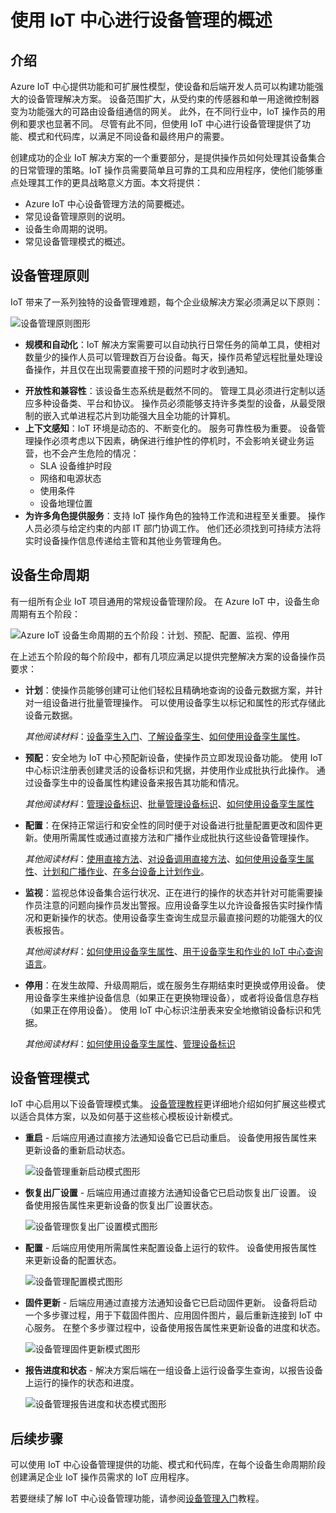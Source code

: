 <properties
    pageTitle="使用 Azure IoT 中心管理设备 | Azure"
    description="概述 Azure IoT 中心中的设备管理：企业设备生命周期和设备管理模式，例如重启、恢复出厂设置、固件更新、配置、设备孪生、查询以及作业。"
    services="iot-hub"
    documentationcenter=""
    author="bzurcher"
    manager="timlt"
    editor="" />
<tags
    ms.assetid="a367e715-55f6-4593-bd68-7863cbf0eb81"
    ms.service="iot-hub"
    ms.devlang="na"
    ms.topic="get-started-article"
    ms.tgt_pltfrm="na"
    ms.workload="na"
    ms.date="03/09/2017"
    wacn.date="05/15/2017"
    ms.author="briz"
    ms.translationtype="Human Translation"
    ms.sourcegitcommit="457fc748a9a2d66d7a2906b988e127b09ee11e18"
    ms.openlocfilehash="80bba43e186331fb002a9dd499de684c6abf67c7"
    ms.contentlocale="zh-cn"
    ms.lasthandoff="05/05/2017" />

# <a name="overview-of-device-management-with-iot-hub"></a>使用 IoT 中心进行设备管理的概述
## <a name="introduction"></a>介绍
Azure IoT 中心提供功能和可扩展性模型，使设备和后端开发人员可以构建功能强大的设备管理解决方案。 设备范围扩大，从受约束的传感器和单一用途微控制器变为功能强大的可路由设备组通信的网关。  此外，在不同行业中，IoT 操作员的用例和要求也显著不同。  尽管有此不同，但使用 IoT 中心进行设备管理提供了功能、模式和代码库，以满足不同设备和最终用户的需要。

创建成功的企业 IoT 解决方案的一个重要部分，是提供操作员如何处理其设备集合的日常管理的策略。IoT 操作员需要简单且可靠的工具和应用程序，使他们能够重点处理其工作的更具战略意义方面。本文将提供：

- Azure IoT 中心设备管理方法的简要概述。
- 常见设备管理原则的说明。
- 设备生命周期的说明。
- 常见设备管理模式的概述。

## <a name="device-management-principles"></a>设备管理原则
IoT 带来了一系列独特的设备管理难题，每个企业级解决方案必须满足以下原则：

![设备管理原则图形][img-dm_principles]  


- **规模和自动化**：IoT 解决方案需要可以自动执行日常任务的简单工具，使相对数量少的操作人员可以管理数百万台设备。每天，操作员希望远程批量处理设备操作，并且仅在出现需要直接干预的问题时才收到通知。

* **开放性和兼容性**：该设备生态系统是截然不同的。 管理工具必须进行定制以适应多种设备类、平台和协议。 操作员必须能够支持许多类型的设备，从最受限制的嵌入式单进程芯片到功能强大且全功能的计算机。
* **上下文感知**：IoT 环境是动态的、不断变化的。 服务可靠性极为重要。 设备管理操作必须考虑以下因素，确保进行维护性的停机时，不会影响关键业务运营，也不会产生危险的情况：
    * SLA 设备维护时段
    * 网络和电源状态
    * 使用条件
    * 设备地理位置
* **为许多角色提供服务**：支持 IoT 操作角色的独特工作流和进程至关重要。 操作人员必须与给定约束的内部 IT 部门协调工作。  他们还必须找到可持续方法将实时设备操作信息传递给主管和其他业务管理角色。

## <a name="device-lifecycle"></a>设备生命周期
有一组所有企业 IoT 项目通用的常规设备管理阶段。 在 Azure IoT 中，设备生命周期有五个阶段：

![Azure IoT 设备生命周期的五个阶段：计划、预配、配置、监视、停用][img-device_lifecycle]  


在上述五个阶段的每个阶段中，都有几项应满足以提供完整解决方案的设备操作员要求：

* **计划**：使操作员能够创建可让他们轻松且精确地查询的设备元数据方案，并针对一组设备进行批量管理操作。 可以使用设备孪生以标记和属性的形式存储此设备元数据。

    *其他阅读材料*：[设备孪生入门][lnk-twins-getstarted]、[了解设备孪生][lnk-twins-devguide]、[如何使用设备孪生属性][lnk-twin-properties]。
* **预配**：安全地为 IoT 中心预配新设备，使操作员立即发现设备功能。  使用 IoT 中心标识注册表创建灵活的设备标识和凭据，并使用作业成批执行此操作。 通过设备孪生中的设备属性构建设备来报告其功能和情况。

    *其他阅读材料*：[管理设备标识][lnk-identity-registry]、[批量管理设备标识][lnk-bulk-identity]、[如何使用设备孪生属性][lnk-twin-properties]

- **配置**：在保持正常运行和安全性的同时便于对设备进行批量配置更改和固件更新。使用所需属性或通过直接方法和广播作业成批执行这些设备管理操作。

    *其他阅读材料*：[使用直接方法][lnk-c2d-methods]、[对设备调用直接方法][lnk-methods-devguide]、[如何使用设备孪生属性][lnk-twin-properties]、[计划和广播作业][lnk-jobs]、[在多台设备上计划作业][lnk-jobs-devguide]。

- **监视**：监视总体设备集合运行状况、正在进行的操作的状态并针对可能需要操作员注意的问题向操作员发出警报。应用设备孪生以允许设备报告实时操作情况和更新操作的状态。使用设备孪生查询生成显示最直接问题的功能强大的仪表板报告。

    *其他阅读材料*：[如何使用设备孪生属性][lnk-twin-properties]、[用于设备孪生和作业的 IoT 中心查询语言][lnk-query-language]。
* **停用**：在发生故障、升级周期后，或在服务生存期结束时更换或停用设备。  使用设备孪生来维护设备信息（如果正在更换物理设备），或者将设备信息存档（如果正在停用设备）。 使用 IoT 中心标识注册表来安全地撤销设备标识和凭据。

    *其他阅读材料*：[如何使用设备孪生属性][lnk-twin-properties]、[管理设备标识][lnk-identity-registry]

## <a name="device-management-patterns"></a>设备管理模式
IoT 中心启用以下设备管理模式集。  [设备管理教程][lnk-get-started]更详细地介绍如何扩展这些模式以适合具体方案，以及如何基于这些核心模板设计新模式。

- **重启** - 后端应用通过直接方法通知设备它已启动重启。  设备使用报告属性来更新设备的重新启动状态。

    ![设备管理重新启动模式图形][img-reboot_pattern]
- **恢复出厂设置** - 后端应用通过直接方法通知设备它已启动恢复出厂设置。  设备使用报告属性来更新设备的恢复出厂设置状态。

    ![设备管理恢复出厂设置模式图形][img-facreset_pattern]
- **配置** - 后端应用使用所需属性来配置设备上运行的软件。  设备使用报告属性来更新设备的配置状态。

    ![设备管理配置模式图形][img-config_pattern]
- **固件更新** - 后端应用通过直接方法通知设备它已启动固件更新。  设备将启动一个多步骤过程，用于下载固件图片、应用固件图片，最后重新连接到 IoT 中心服务。  在整个多步骤过程中，设备使用报告属性来更新设备的进度和状态。

    ![设备管理固件更新模式图形][img-fwupdate_pattern]
- **报告进度和状态** - 解决方案后端在一组设备上运行设备孪生查询，以报告设备上运行的操作的状态和进度。

    ![设备管理报告进度和状态模式图形][img-report_progress_pattern]

## <a name="next-steps"></a>后续步骤
可以使用 IoT 中心设备管理提供的功能、模式和代码库，在每个设备生命周期阶段创建满足企业 IoT 操作员需求的 IoT 应用程序。

若要继续了解 IoT 中心设备管理功能，请参阅[设备管理入门][lnk-get-started]教程。

<!-- Images and links -->
[img-dm_principles]: ./media/iot-hub-device-management-overview/image4.png
[img-device_lifecycle]: ./media/iot-hub-device-management-overview/image5.png
[img-config_pattern]: ./media/iot-hub-device-management-overview/configuration-pattern.png
[img-facreset_pattern]: ./media/iot-hub-device-management-overview/facreset-pattern.png
[img-fwupdate_pattern]: ./media/iot-hub-device-management-overview/fwupdate-pattern.png
[img-reboot_pattern]: ./media/iot-hub-device-management-overview/reboot-pattern.png
[img-report_progress_pattern]: ./media/iot-hub-device-management-overview/report-progress-pattern.png

[lnk-twins-devguide]: /documentation/articles/iot-hub-devguide-device-twins/
[lnk-get-started]: /documentation/articles/iot-hub-node-node-device-management-get-started/
[lnk-twins-getstarted]: /documentation/articles/iot-hub-node-node-twin-getstarted/
[lnk-twin-properties]: /documentation/articles/iot-hub-node-node-twin-how-to-configure/
[lnk-hub-getstarted]: /documentation/articles/iot-hub-csharp-csharp-getstarted/
[lnk-identity-registry]: /documentation/articles/iot-hub-devguide-identity-registry/
[lnk-bulk-identity]: /documentation/articles/iot-hub-bulk-identity-mgmt/
[lnk-query-language]: /documentation/articles/iot-hub-devguide-query-language/
[lnk-c2d-methods]: /documentation/articles/iot-hub-node-node-direct-methods/
[lnk-methods-devguide]: /documentation/articles/iot-hub-devguide-direct-methods/
[lnk-jobs]: /documentation/articles/iot-hub-node-node-schedule-jobs/
[lnk-jobs-devguide]: /documentation/articles/iot-hub-devguide-jobs/


<!--Update_Description:update wording and link references-->